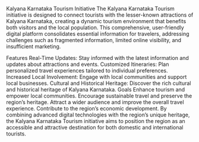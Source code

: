 Kalyana Karnataka Tourism Initiative
The Kalyana Karnataka Tourism initiative is designed to connect tourists with the lesser-known attractions of Kalyana Karnataka, 
creating a dynamic tourism environment that benefits both visitors and the local population. This comprehensive, 
user-friendly digital platform consolidates essential information for travelers, addressing challenges such as fragmented information, limited online visibility, and insufficient marketing.

Features
Real-Time Updates: Stay informed with the latest information and updates about attractions and events.
Customized Itineraries: Plan personalized travel experiences tailored to individual preferences.
Increased Local Involvement: Engage with local communities and support local businesses.
Cultural and Historical Heritage: Discover the rich cultural and historical heritage of Kalyana Karnataka.
Goals
Enhance tourism and empower local communities.
Encourage sustainable travel and preserve the region’s heritage.
Attract a wider audience and improve the overall travel experience.
Contribute to the region’s economic development.
By combining advanced digital technologies with the region’s unique heritage, the Kalyana Karnataka Tourism initiative aims to position the region 
as an accessible and attractive destination for both domestic and international tourists.
